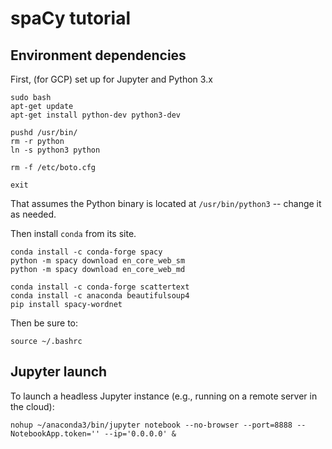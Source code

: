 # spaCy tutorial


## Environment dependencies

First, (for GCP) set up for Jupyter and Python 3.x
```
sudo bash
apt-get update
apt-get install python-dev python3-dev

pushd /usr/bin/
rm -r python
ln -s python3 python

rm -f /etc/boto.cfg

exit
```

That assumes the Python binary is located at `/usr/bin/python3` --
change it as needed.

Then install `conda` from its site.

```
conda install -c conda-forge spacy
python -m spacy download en_core_web_sm
python -m spacy download en_core_web_md

conda install -c conda-forge scattertext
conda install -c anaconda beautifulsoup4
pip install spacy-wordnet
```

Then be sure to:
```
source ~/.bashrc
```


## Jupyter launch
To launch a headless Jupyter instance (e.g., running on a remote server in the cloud):
```
nohup ~/anaconda3/bin/jupyter notebook --no-browser --port=8888 --NotebookApp.token='' --ip='0.0.0.0' &
```
